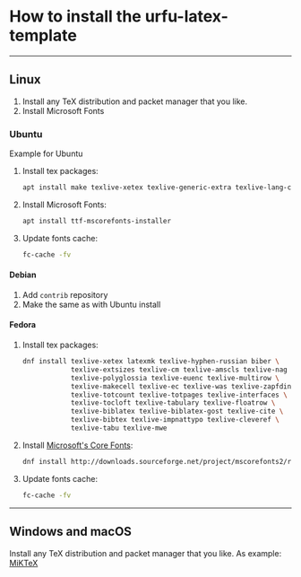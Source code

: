 # How to install the urfu-latex-template
---
## Linux
1. Install any TeX distribution and packet manager that you like.
2. Install Microsoft Fonts

### Ubuntu
Example for Ubuntu
1. Install tex packages:
    ```sh
    apt install make texlive-xetex texlive-generic-extra texlive-lang-cyrillic texlive-lang-french texlive-science fonts-liberation latexmk biber
    ```
2. Install Microsoft Fonts:
    ```sh
    apt install ttf-mscorefonts-installer
    ```
3. Update fonts cache:
    ```sh
    fc-cache -fv
    ```

#### Debian
1. Add ``contrib`` repository
2. Make the same as with Ubuntu install

#### Fedora
1. Install tex packages:
    ```sh
    dnf install texlive-xetex latexmk texlive-hyphen-russian biber \
                texlive-extsizes texlive-cm texlive-amscls texlive-nag \
                texlive-polyglossia texlive-euenc texlive-multirow \
                texlive-makecell texlive-ec texlive-was texlive-zapfding \
                texlive-totcount texlive-totpages texlive-interfaces \
                texlive-tocloft texlive-tabulary texlive-floatrow \
                texlive-biblatex texlive-biblatex-gost texlive-cite \
                texlive-bibtex texlive-impnattypo texlive-cleveref \
                texlive-tabu texlive-mwe
    ```
2. Install [Microsoft's Core Fonts](https://mscorefonts2.sourceforge.net/):
    ```sh
    dnf install http://downloads.sourceforge.net/project/mscorefonts2/rpms/msttcore-fonts-installer-2.6-1.noarch.rpm
    ```
3. Update fonts cache:
    ```sh
    fc-cache -fv
    ```

---
## Windows and macOS
Install any TeX distribution and packet manager that you like.
As example: [MiKTeX](https://miktex.org/)